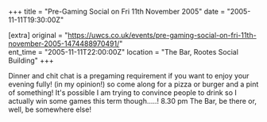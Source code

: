 +++
title = "Pre-Gaming Social on Fri 11th November 2005"
date = "2005-11-11T19:30:00Z"

[extra]
original = "https://uwcs.co.uk/events/pre-gaming-social-on-fri-11th-november-2005-1474488970491/"    
ent_time = "2005-11-11T22:00:00Z"
location = "The Bar, Rootes Social Building"
+++

Dinner and chit chat is a pregaming requirement if you want to enjoy your evening fully\! (in my opinion\!) so come along for a pizza or burger and a pint of something\! It's possible I am trying to convince people to drink so I actually win some games this term though.....\! 8.30 pm The Bar, be there or, well, be somewhere else\!

